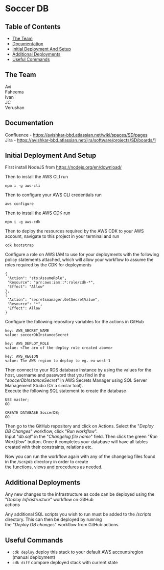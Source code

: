# Soccer DB

## Table of Contents

- [The Team](#the-team)
- [Documentation]()
- [Initial Deployment And Setup](#initial-deployment-and-setup)
- [Additional Deployments](#additional-deployments)
- [Useful Commands](#useful-commands)

## The Team

Avi  
Faheema  
Ivan  
JC  
Verushan

## Documentation

Confluence - https://avishkar-bbd.atlassian.net/wiki/spaces/SD/pages  
Jira - https://avishkar-bbd.atlassian.net/jira/software/projects/SD/boards/1

## Initial Deployment And Setup

First install NodeJS from https://nodejs.org/en/download/

Then to install the AWS CLI run

 ``` 
 npm i -g aws-cli 
 ```  

Then to configure your AWS CLI credentials run

 ```
 aws configure 
```   

Then to install the AWS CDK run

```  
npm i -g aws-cdk  
```  

Then to deploy the resources required by the AWS CDK to your AWS account, navigate to this project in your terminal and
run

```  
cdk bootstrap  
```  

Configure a role on AWS IAM to use for your deployments with the following policy statements attached, which will
allow your workflow to assume the roles required by the CDK for deployments

```  
{  
 "Action": "sts:AssumeRole", 
 "Resource": "arn:aws:iam::*:role/cdk-*", 
 "Effect": "Allow"
},  
{  
 "Action": "secretsmanager:GetSecretValue",  
 "Resource": "*",
 "Effect": Allow
}  
```  

Configure the following repository variables for the actions in GitHub

```  
key: AWS_SECRET_NAME  
value: soccerDbInstanceSecret  
  
key: AWS_DEPLOY_ROLE  
value: <The arn of the deploy role created above>  
  
key: AWS_REGION  
value: The AWS region to deploy to eg. eu-west-1  
```  

Then connect to your RDS database instance by using the values for the host, username and password that you find in
the "*soccerDbInstanceSecret*" in AWS Secrets Manager using SQL Server Management Studio (Or a similar tool).  
Execute the following SQL statement to create the database

```  
USE master;  
GO  
  
CREATE DATABASE SoccerDB;  
GO  
```  

Then go to the GitHub repository and click on Actions. Select the "*Deploy DB Changes*" workflow, click "*Run
workflow*".  
Input "*db.sql*" in the "*Changelog file name*" field. Then click the green "*Run Workflow*" button. Once it completes
your database will have all tables created with their constraints, relations etc.

Now you can run the workflow again with any of the changelog files found in the */scripts* directory in order to
create  
the functions, views and procedures as needed.

## Additional Deployments

Any new changes to the infrastructure as code can be deployed using the "*Deploy Infrastructure*" workflow on GitHub  
actions

Any additional SQL scripts you wish to run must be added to the */scripts* directory. This can then be deployed by
running  
the  "*Deploy DB changes*" workflow from GitHub actions.

## Useful Commands

* `cdk deploy`  deploy this stack to your default AWS account/region (manual deployment)
* `cdk diff`    compare deployed stack with current state
